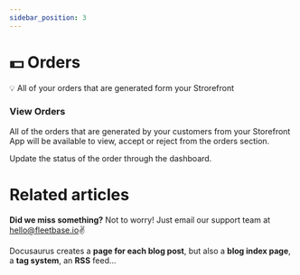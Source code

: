 ```yaml
---
sidebar_position: 3
---
```


# 💵 Orders

💡 All of your orders that are generated form your Strorefront 

### View Orders

All of the orders that are generated by your customers from your Storefront App will be available to view, accept or reject from the orders section. 

Update the status of the order through the dashboard.

# Related articles

**Did we miss something?**
Not to worry! Just email our support team at hello@fleetbase.io✌️

Docusaurus creates a **page for each blog post**, but also a **blog index page**, a **tag system**, an **RSS** feed...
<!-- 
## Create your first Post

Create a file at `blog/2021-02-28-greetings.md`:

```md title="blog/2021-02-28-greetings.md"
---
slug: greetings
title: Greetings!
authors:
  - name: Joel Marcey
    title: Co-creator of Docusaurus 1
    url: https://github.com/JoelMarcey
    image_url: https://github.com/JoelMarcey.png
  - name: Sébastien Lorber
    title: Docusaurus maintainer
    url: https://sebastienlorber.com
    image_url: https://github.com/slorber.png
tags: [greetings]
---

Congratulations, you have made your first post!

Feel free to play around and edit this post as much you like.
```

A new blog post is now available at [http://localhost:3000/blog/greetings](http://localhost:3000/blog/greetings). -->

